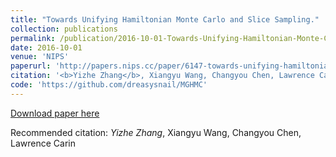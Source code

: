 ```yaml
---
title: "Towards Unifying Hamiltonian Monte Carlo and Slice Sampling."
collection: publications
permalink: /publication/2016-10-01-Towards-Unifying-Hamiltonian-Monte-Carlo-and-Slice-Sampling
date: 2016-10-01
venue: 'NIPS'
paperurl: 'http://papers.nips.cc/paper/6147-towards-unifying-hamiltonian-monte-carlo-and-slice-sampling'
citation: '<b>Yizhe Zhang</b>, Xiangyu Wang, Changyou Chen, Lawrence Carin'
code: 'https://github.com/dreasysnail/MGHMC'
---
```

[Download paper here](http://papers.nips.cc/paper/6147-towards-unifying-hamiltonian-monte-carlo-and-slice-sampling)

Recommended citation: *Yizhe Zhang*, Xiangyu Wang, Changyou Chen, Lawrence Carin